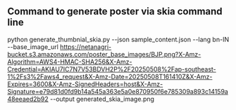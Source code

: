 ## Command to generate poster via skia command line
python generate_thumbnial_skia.py --json sample_content.json --lang bn-IN --base_image_url https://netanagri-bucket.s3.amazonaws.com/poster_base_images/BJP.png?X-Amz-Algorithm=AWS4-HMAC-SHA256&X-Amz-Credential=AKIAU7IC7N7V53BDVH2P%2F20250508%2Fap-southeast-1%2Fs3%2Faws4_request&X-Amz-Date=20250508T161410Z&X-Amz-Expires=3600&X-Amz-SignedHeaders=host&X-Amz-Signature=e79d81d0fd9b14a545a363e5a0e870950f6e785309a893c14159a48eeaed2b92 --output generated_skia_image.png